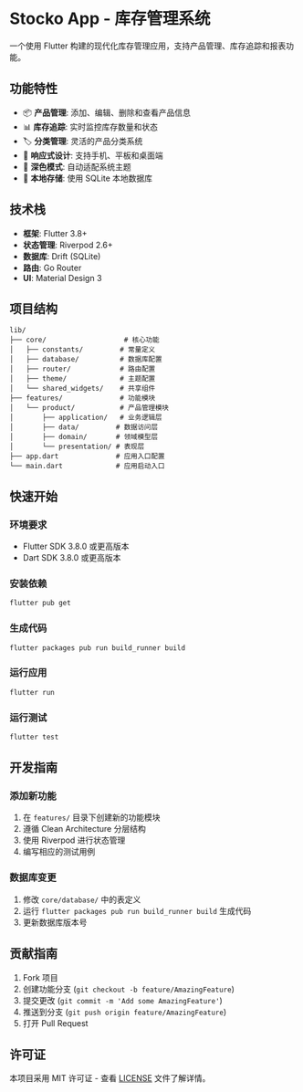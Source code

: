 # Stocko App - 库存管理系统

一个使用 Flutter 构建的现代化库存管理应用，支持产品管理、库存追踪和报表功能。

## 功能特性

- 📦 **产品管理**: 添加、编辑、删除和查看产品信息
- 📊 **库存追踪**: 实时监控库存数量和状态
- 🏷️ **分类管理**: 灵活的产品分类系统
- 📱 **响应式设计**: 支持手机、平板和桌面端
- 🌙 **深色模式**: 自动适配系统主题
- 💾 **本地存储**: 使用 SQLite 本地数据库

## 技术栈

- **框架**: Flutter 3.8+
- **状态管理**: Riverpod 2.6+
- **数据库**: Drift (SQLite)
- **路由**: Go Router
- **UI**: Material Design 3

## 项目结构

```
lib/
├── core/                   # 核心功能
│   ├── constants/         # 常量定义
│   ├── database/          # 数据库配置
│   ├── router/            # 路由配置
│   ├── theme/             # 主题配置
│   └── shared_widgets/    # 共享组件
├── features/              # 功能模块
│   └── product/           # 产品管理模块
│       ├── application/   # 业务逻辑层
│       ├── data/         # 数据访问层
│       ├── domain/       # 领域模型层
│       └── presentation/ # 表现层
├── app.dart              # 应用入口配置
└── main.dart             # 应用启动入口
```

## 快速开始

### 环境要求

- Flutter SDK 3.8.0 或更高版本
- Dart SDK 3.8.0 或更高版本

### 安装依赖

```bash
flutter pub get
```

### 生成代码

```bash
flutter packages pub run build_runner build
```

### 运行应用

```bash
flutter run
```

### 运行测试

```bash
flutter test
```

## 开发指南

### 添加新功能

1. 在 `features/` 目录下创建新的功能模块
2. 遵循 Clean Architecture 分层结构
3. 使用 Riverpod 进行状态管理
4. 编写相应的测试用例

### 数据库变更

1. 修改 `core/database/` 中的表定义
2. 运行 `flutter packages pub run build_runner build` 生成代码
3. 更新数据库版本号

## 贡献指南

1. Fork 项目
2. 创建功能分支 (`git checkout -b feature/AmazingFeature`)
3. 提交更改 (`git commit -m 'Add some AmazingFeature'`)
4. 推送到分支 (`git push origin feature/AmazingFeature`)
5. 打开 Pull Request

## 许可证

本项目采用 MIT 许可证 - 查看 [LICENSE](LICENSE) 文件了解详情。
